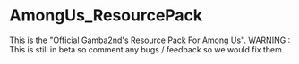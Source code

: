 # AmongUs_ResourcePack
This is the "Official Gamba2nd's Resource Pack For Among Us".
WARNING : This is still in beta so comment any bugs / feedback so we would fix them.
